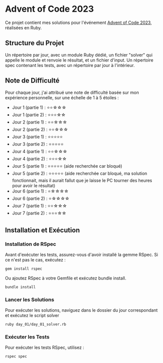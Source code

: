# Advent of Code 2023

Ce projet contient mes solutions pour l'événement [Advent of Code 2023](https://adventofcode.com/2023), réalisées en Ruby.

## Structure du Projet

Un répertoire par jour, avec un module Ruby dédié, un fichier "solver" qui appelle le module et renvoie le résultat, et un fichier d'input.
Un répertoire spec contenant les tests, avec un répertoire par jour à l'intérieur.

## Note de Difficulté

Pour chaque jour, j'ai attribué une note de difficulté basée sur mon expérience personnelle, sur une échelle de 1 à 5 étoiles :

- Jour 1 (partie 1) : ⭐⭐☆☆☆
- Jour 1 (partie 2) : ⭐⭐⭐☆☆
- Jour 2 (partie 1) : ⭐⭐☆☆☆
- Jour 2 (partie 2) : ⭐⭐☆☆☆
- Jour 3 (partie 1) : ⭐⭐⭐⭐⭐
- Jour 3 (partie 2) : ⭐⭐⭐⭐⭐
- Jour 4 (partie 1) : ⭐⭐☆☆☆
- Jour 4 (partie 2) : ⭐⭐⭐☆☆
- Jour 5 (partie 1) : ⭐⭐⭐⭐⭐ (aide recherchée car bloqué)
- Jour 5 (partie 2) : ⭐⭐⭐⭐⭐ (aide recherchée car bloqué, ma solution fonctionnait, mais il aurait fallut que je laisse le PC tourner des heures pour avoir le résultat)
- Jour 6 (partie 1) : ⭐☆☆☆☆
- Jour 6 (partie 2) : ⭐☆☆☆☆
- Jour 7 (partie 1) : ⭐⭐☆☆☆
- Jour 7 (partie 2) : ⭐⭐⭐☆☆


## Installation et Exécution

### Installation de RSpec

Avant d'exécuter les tests, assurez-vous d'avoir installé la gemme RSpec. Si ce n'est pas le cas, exécutez :

```bash
gem install rspec
```
Ou ajoutez RSpec à votre Gemfile et exécutez bundle install.
```bash
bundle install
```

### Lancer les Solutions

Pour exécuter les solutions, naviguez dans le dossier du jour correspondant et exécutez le script solver 

```bash
ruby day_01/day_01_solver.rb
```

### Exécuter les Tests

Pour exécuter les tests RSpec, utilisez :
```bash
rspec spec
```
